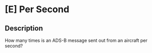 # [E] Per Second

## Description

How many times is an ADS-B message sent out from an aircraft per second?

